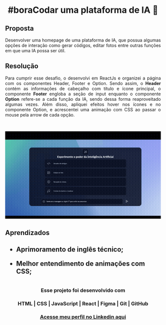 # <h1 align="center"> **#boraCodar uma plataforma de IA** 🧠</h1>

<h2><strong>Proposta </strong></h2>
<p align="justify">Desenvolver uma homepage de uma plataforma de IA, que possua algumas opções de interação como gerar códigos, editar fotos entre outras funções em que uma IA possa ser útil. </p>

<h2> <strong>Resolução</strong>  </h2>
<p align="justify"> Para cumprir esse desafio, o desenvolvi em ReactJs e organizei a página com os componentes Header, Footer e Option. Sendo assim, o <b>Header</b> contém as informações de cabeçalho com título e ícone principal, o componente <b>Footer</b> engloba a seção de input enquanto o componente <b>Option</b> refere-se a cada função da IA, sendo dessa forma reaproveitado algumas vezes. Além disso, apliquei efeitos hover nos ícones e no componente Option, e acrescentei uma animação com CSS ao passar o mouse pela arrow de cada opção.  </p>

<br>

<p align="center">
  <img src="preview.gif">
</p>

<h2> <strong> Aprendizados </strong> <h2>
<ul>
  <li>
    <p> Aprimoramento de inglês técnico; </p>
  </li>
  <li>
    <p> Melhor entendimento de animações com CSS; </p>
  </li>

</ul>

#

#### <h3 align="center"> Esse projeto foi desenvolvido com </h3>

### <p align="center"> **HTML | CSS | JavaScript | React | Figma | Git | GitHub** </p>

### <h3 align="center"> [Acesse meu perfil no Linkedin aqui](https://www.linkedin.com/in/tthayza-oliveira/) </h3>
